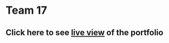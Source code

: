 # Team 17

## Click here to see [live view](https://jrstendencia.github.io/VertebrAI/) of the portfolio
